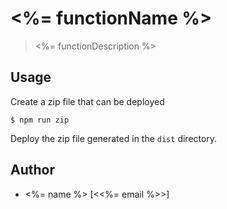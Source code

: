 # <%= functionName %>

> <%= functionDescription %>

## Usage

Create a zip file that can be deployed

```
$ npm run zip
```

Deploy the zip file generated in the `dist` directory.

## Author

- <%= name %> [<<%= email %>>]
